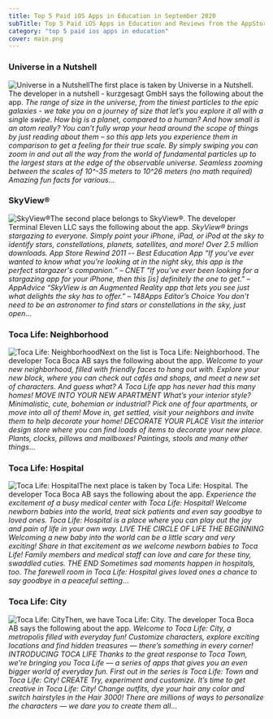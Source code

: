 ```yaml
---
title: Top 5 Paid iOS Apps in Education in September 2020
subTitle: Top 5 Paid iOS Apps in Education and Reviews from the AppStore in September 2020.
category: "top 5 paid ios apps in education"
cover: main.png
---
```


### Universe in a Nutshell

![Universe in a Nutshell](https://is4-ssl.mzstatic.com/image/thumb/Purple114/v4/23/14/88/231488db-df0a-a42d-7cac-b3668f7ccb5d/AppIcon-0-0-1x_U007emarketing-0-0-0-7-0-0-sRGB-0-0-0-GLES2_U002c0-512MB-85-220-0-0.png/100x100bb.png)The first place is taken by Universe in a Nutshell. The developer in a nutshell - kurzgesagt GmbH says the following about the app. _The range of size in the universe, from the tiniest particles to the epic galaxies - we take you on a journey of size that let’s you explore it all with a single swipe. How big is a planet, compared to a human? And how small is an atom really? You can’t fully wrap your head around the scope of things by just reading about them – so this app lets you experience them in comparison to get a feeling for their true scale. By simply swiping you can zoom in and out all the way from the world of fundamental particles up to the largest stars at the edge of the observable universe.   Seamless zooming between the scales of 10^-35 meters to 10^26 meters (no math required)   Amazing fun facts for various_...

### SkyView®

![SkyView®](https://is3-ssl.mzstatic.com/image/thumb/Purple113/v4/7f/1a/84/7f1a84ee-7452-7fbe-57ad-5539b95aea07/AppIcon-0-0-1x_U007emarketing-0-0-0-4-0-0-sRGB-0-0-0-GLES2_U002c0-512MB-85-220-0-0.png/100x100bb.png)The second place belongs to SkyView®. The developer Terminal Eleven LLC says the following about the app. _SkyView® brings stargazing to everyone. Simply point your iPhone, iPad, or iPod at the sky to identify stars, constellations, planets, satellites, and more!  Over 2.5 million downloads.  App Store Rewind 2011 -- Best Education App  “If you've ever wanted to know what you're looking at in the night sky, this app is the perfect stargazer's companion.”  – CNET   "If you’ve ever been looking for a stargazing app for your iPhone, then this [is] definitely the one to get."  – AppAdvice   “SkyView is an Augmented Reality app that lets you see just what delights the sky has to offer.”  – 148Apps Editor’s Choice  You don't need to be an astronomer to find stars or constellations in the sky, just open_...

### Toca Life: Neighborhood

![Toca Life: Neighborhood](https://is2-ssl.mzstatic.com/image/thumb/Purple128/v4/c3/84/61/c38461bc-b8d5-0843-4467-d3686d6a3f90/AppIcon-1x_U007emarketing-85-220-5.png/100x100bb.png)Next on the list is Toca Life: Neighborhood. The developer Toca Boca AB says the following about the app. _Welcome to your new neighborhood, filled with friendly faces to hang out with. Explore your new block, where you can check out cafés and shops, and meet a new set of characters. And guess what? A Toca Life app has never had this many homes!  MOVE INTO YOUR NEW APARTMENT What’s your interior style? Minimalistic, cute, bohemian or industrial? Pick one of four apartments, or move into all of them! Move in, get settled, visit your neighbors and invite them to help decorate your home!   DECORATE YOUR PLACE Visit the interior design store where​ you can find loads of items to decorate your new place. Plants, clocks, pillows and mailboxes! Paintings, stools and many other things_...

### Toca Life: Hospital

![Toca Life: Hospital](https://is2-ssl.mzstatic.com/image/thumb/Purple115/v4/d7/3c/9f/d73c9f30-485c-255b-4fac-72ac0814da2f/AppIcon-1x_U007emarketing-85-220-5.png/100x100bb.png)The next place is taken by Toca Life: Hospital. The developer Toca Boca AB says the following about the app. _Experience the excitement of a busy medical center with Toca Life: Hospital! Welcome newborn babies into the world, treat sick patients and even say goodbye to loved ones. Toca Life: Hospital is a place where you can play out the joy and pain of life in your own way.  LIVE THE CIRCLE OF LIFE  THE BEGINNING Welcoming a new baby into the world can be a little scary and very exciting! Share in that excitement as we welcome newborn babies to Toca Life! Family members and medical staff can love and care for these tiny, swaddled cuties.   THE END Sometimes sad moments happen in hospitals, too. The farewell room in Toca Life: Hospital gives loved ones a chance to say goodbye in a peaceful setting_...

### Toca Life: City

![Toca Life: City](https://is2-ssl.mzstatic.com/image/thumb/Purple125/v4/9d/d4/c4/9dd4c4b5-114a-0263-51be-ba1f88eee9ad/AppIcon-1x_U007emarketing-85-220-8.png/100x100bb.png)Then, we have Toca Life: City. The developer Toca Boca AB says the following about the app. _Welcome to Toca Life: City, a metropolis filled with everyday fun! Customize characters, explore exciting locations and find hidden treasures — there’s something in every corner!   INTRODUCING TOCA LIFE Thanks to the great response to Toca Town, we're bringing you Toca Life — a series of apps that gives you an even bigger world of everyday fun. First out in the series is Toca Life: Town and Toca Life: City!  CREATE Try, experiment and customize. It’s time to get creative in Toca Life: City! Change outfits, dye your hair any color and switch hairstyles in the Hair 3000! There are millions of ways to personalize the characters — we dare you to create them all_...

